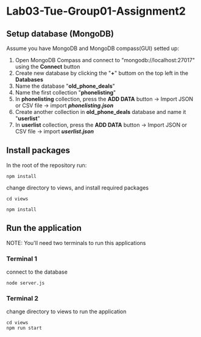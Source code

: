 # Lab03-Tue-Group01-Assignment2
## Setup database (MongoDB)

Assume you have MongoDB and MongoDB compass(GUI) setted up:
1. Open MongoDB Compass and connect to "mongodb://localhost:27017" using the **Connect** button
2. Create new database by clicking the "**+**" buttom on the top left in the **Databases** 
3. Name the database "**old_phone_deals**"
4. Name the first collection "**phonelisting**"
5. In **phonelisting** collection, press the **ADD DATA** button -> Import JSON or CSV file -> import ***phonelisting.json***
6. Create another collection in **old_phone_deals** database and name it "**userlist**"
7. In **userlist** collection, press the **ADD DATA** button -> Import JSON or CSV file -> import ***userlist.json***

## Install packages

In the root of the repository run:

```
npm install
```

change directory to views, and install required packages 

```
cd views
```

```
npm install
```

## Run the application

NOTE: You'll need two terminals to run this applications 

### Terminal 1

connect to the database

```
node server.js
```

### Terminal 2

change directory to views to run the application

```
cd views
npm run start
```
